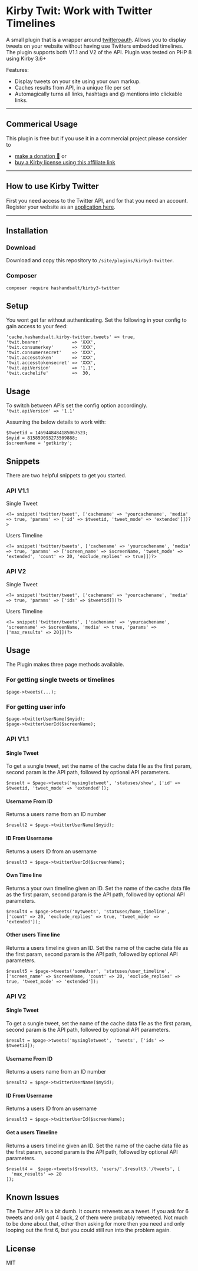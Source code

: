 # Kirby Twit: Work with Twitter Timelines

A small plugin that is a wrapper around [twitteroauth](https://github.com/abraham/twitteroauth). Allows you to display tweets on your website without having use Twitters embedded timelines. The plugin supports both V1.1 and V2 of the API. Plugin was tested on PHP 8 using Kirby 3.6+

Features:

* Display tweets on your site using your own markup.
* Caches results from API, in a unique file per set
* Automagically turns all links, hashtags and @ mentions into clickable links.

****

## Commerical Usage

This plugin is free but if you use it in a commercial project please consider to
- [make a donation 🍻](https://paypal.me/hashandsalt?locale.x=en_GB) or
- [buy a Kirby license using this affiliate link](https://a.paddle.com/v2/click/1129/36141?link=1170)


****

## How to use Kirby Twitter

First you need access to the Twitter API, and for that you need an account. Register your website as an [application here](https://developer.twitter.com/en/apps).

****


## Installation

### Download

Download and copy this repository to `/site/plugins/kirby3-twitter`.


### Composer

```
composer require hashandsalt/kirby3-twitter
```


## Setup

You wont get far without authenticating. Set the following in your config to gain access to your feed:

```
'cache.hashandsalt.kirby-twitter.tweets' => true,
'twit.bearer'            => 'XXX',
'twit.consumerkey'       => 'XXX',
'twit.consumersecret'    => 'XXX',
'twit.accesstoken'       => 'XXX',
'twit.accesstokensecret' => 'XXX',
'twit.apiVersion'        => '1.1',
'twit.cachelife'         =>  30,
```


## Usage

To switch between APIs set the config option accordingly. `'twit.apiVersion' => '1.1'`

Assuming the below details to work with:

```
$tweetid = 1469448484185067523;
$myid = 815859093273509888;
$screenName = 'getkirby';
```



## Snippets

There are two helpful snippets to get you started.

### API V1.1
Single Tweet
```
<?= snippet('twitter/tweet', ['cachename' => 'yourcachename', 'media' => true, 'params' => ['id' => $tweetid, 'tweet_mode' => 'extended']])?>
```
Users Timeline
```
<?= snippet('twitter/tweets', ['cachename' => 'yourcachename', 'media' => true, 'params' => ['screen_name' => $screenName, 'tweet_mode' => 'extended', 'count' => 20, 'exclude_replies' => true]])?>
```

### API V2
Single Tweet
```
<?= snippet('twitter/tweet', ['cachename' => 'yourcachename', 'media' => true, 'params' => ['ids' => $tweetid]])?>
```

Users Timeline
```
<?= snippet('twitter/tweets', ['cachename' => 'yourcachename', 'screenname' => $screenName, 'media' => true, 'params' => ['max_results' => 20]])?>
```

## Usage

The Plugin makes three page methods available.

### For getting single tweets or timelines
```
$page->tweets(...);
```
### For getting user info
```
$page->twitterUserName($myid);
$page->twitterUserId($screenName);
```


### API V1.1

#### Single Tweet
To get a sungle tweet, set the name of the cache data file as the first param, second param is the API path, followed by optional API parameters.
```
$result = $page->tweets('mysingletweet', 'statuses/show', ['id' => $tweetid, 'tweet_mode' => 'extended']);
```
#### Username From ID
Returns a users name from an ID number
```
$result2 = $page->twitterUserName($myid);
```
#### ID From Username
Returns a users ID from an username

```
$result3 = $page->twitterUserId($screenName);
```
#### Own Time line
Returns a your own timeline given an ID. Set the name of the cache data file as the first param, second param is the API path, followed by optional API parameters.
```
$result4 = $page->tweets('mytweets', 'statuses/home_timeline', ['count' => 20, 'exclude_replies' => true, 'tweet_mode' => 'extended']);
```
#### Other users Time line
Returns a users timeline given an ID. Set the name of the cache data file as the first param, second param is the API path, followed by optional API parameters.
```
$result5 = $page->tweets('someUser', 'statuses/user_timeline', ['screen_name' => $screenName, 'count' => 20, 'exclude_replies' => true, 'tweet_mode' => 'extended']);
```


### API V2

#### Single Tweet
To get a sungle tweet, set the name of the cache data file as the first param, second param is the API path, followed by optional API parameters.

```
$result = $page->tweets('mysingletweet', 'tweets', ['ids' => $tweetid]); 
```

#### Username From ID

Returns a users name from an ID number

``` 
$result2 = $page->twitterUserName($myid);
```

#### ID From Username

Returns a users ID from an username

```
$result3 = $page->twitterUserId($screenName);
```
#### Get a users Timeline

Returns a users timeline given an ID. Set the name of the cache data file as the first param, second param is the API path, followed by optional API parameters.
``` 
$result4 =  $page->tweets($result3, 'users/'.$result3.'/tweets', [
  'max_results' => 20
]);
```

## Known Issues

The Twitter API is a bit dumb. It counts retweets as a tweet. If you ask for 6 tweets and only got 4 back, 2 of them were probably retweeted. Not much to be done about that, other then asking for more then you need and only looping out the first 6, but you could still run into the problem again.


## License

MIT
